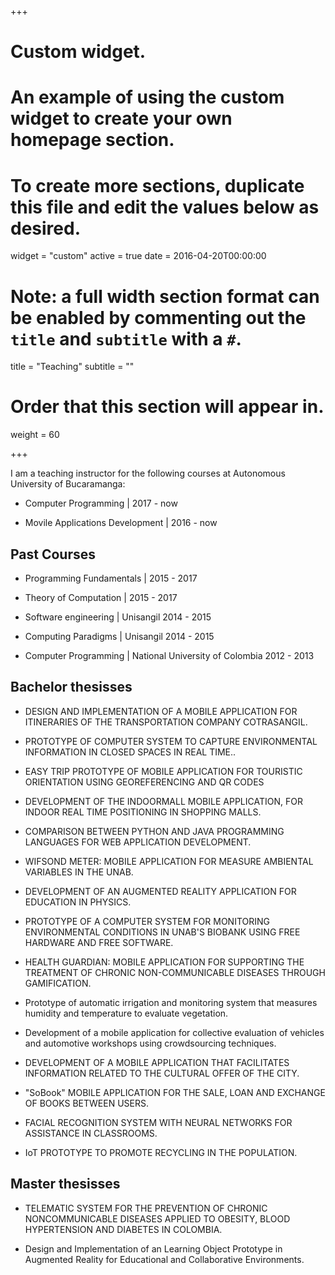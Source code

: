 +++
# Custom widget.
# An example of using the custom widget to create your own homepage section.
# To create more sections, duplicate this file and edit the values below as desired.
widget = "custom"
active = true
date = 2016-04-20T00:00:00

# Note: a full width section format can be enabled by commenting out the `title` and `subtitle` with a `#`.
title = "Teaching"
subtitle = ""

# Order that this section will appear in.
weight = 60

+++

I am a teaching instructor for the following courses at Autonomous University of Bucaramanga:

<ul class="ul-edu fa-ul">
  <li>
    <i class="fa-li fa fa-comments"></i>
    <div class="description">
      <p class="course">Computer Programming | 2017 - now</p>
    </div>
  </li>
  <li>
    <i class="fa-li fa fa-comments"></i>
    <div class="description">
      <p class="course">Movile Applications Development | 2016 - now</p>
    </div>
  </li>
  </ul>
  
  ## Past Courses
  
  <ul class="ul-edu fa-ul">
  <li>
    <i class="fa-li fa fa-comments"></i>
    <div class="description">
      <p class="course">Programming Fundamentals | 2015 - 2017</p>
    </div>
  </li> 
  <li>
    <i class="fa-li fa fa-comments"></i>
    <div class="description">
      <p class="course">Theory of Computation | 2015 - 2017</p>
    </div>
  </li>
  <li>
    <i class="fa-li fa fa-comments"></i>
    <div class="description">
      <p class="course">Software engineering | Unisangil 2014 - 2015</p>
    </div>
  </li>
  <li>
    <i class="fa-li fa fa-comments"></i>
    <div class="description">
      <p class="course">Computing Paradigms | Unisangil 2014 - 2015</p>
    </div>
  </li>
  <li>
    <i class="fa-li fa fa-comments"></i>
    <div class="description">
      <p class="course">Computer Programming | National University of Colombia 2012 - 2013</p>
    </div>
  </li>  
</ul>

## Bachelor thesisses

<ul class="ul-edu fa-ul">
  <li>
    <i class="fa-li fa fa-book"></i>
    <div class="description">
      <p class="course">DESIGN AND IMPLEMENTATION OF A MOBILE APPLICATION FOR ITINERARIES OF THE TRANSPORTATION COMPANY COTRASANGIL.</p>
    </div>
  </li>
  <li>
    <i class="fa-li fa fa-book"></i>
    <div class="description">
      <p class="course">PROTOTYPE OF COMPUTER SYSTEM TO CAPTURE ENVIRONMENTAL INFORMATION IN CLOSED SPACES IN REAL TIME..</p>
    </div>
  </li>
  <li>
    <i class="fa-li fa fa-book"></i>
    <div class="description">
      <p class="course">EASY TRIP PROTOTYPE OF MOBILE APPLICATION FOR TOURISTIC ORIENTATION USING GEOREFERENCING AND QR CODES</p>
    </div>
  </li>
  <li>
    <i class="fa-li fa fa-book"></i>
    <div class="description">
      <p class="course">DEVELOPMENT OF THE INDOORMALL MOBILE APPLICATION, FOR INDOOR REAL TIME POSITIONING IN SHOPPING MALLS.</p>
    </div>
  </li>
  <li>
    <i class="fa-li fa fa-book"></i>
    <div class="description">
      <p class="course">COMPARISON BETWEEN PYTHON AND JAVA PROGRAMMING LANGUAGES FOR WEB APPLICATION DEVELOPMENT.</p>
    </div>
  </li>
  <li>
    <i class="fa-li fa fa-book"></i>
    <div class="description">
      <p class="course">WIFSOND METER: MOBILE APPLICATION FOR MEASURE AMBIENTAL VARIABLES IN THE UNAB.</p>
    </div>
  </li>
  <li>
    <i class="fa-li fa fa-book"></i>
    <div class="description">
      <p class="course">DEVELOPMENT OF AN AUGMENTED REALITY APPLICATION FOR EDUCATION IN PHYSICS.</p>
    </div>
  </li>
  <li>
    <i class="fa-li fa fa-book"></i>
    <div class="description">
      <p class="course">PROTOTYPE OF A COMPUTER SYSTEM FOR MONITORING ENVIRONMENTAL CONDITIONS IN UNAB'S BIOBANK USING FREE HARDWARE AND FREE SOFTWARE.</p>
    </div>
  </li>
  <li>
    <i class="fa-li fa fa-book"></i>
    <div class="description">
      <p class="course">HEALTH GUARDIAN: MOBILE APPLICATION FOR SUPPORTING THE TREATMENT OF CHRONIC NON-COMMUNICABLE DISEASES THROUGH GAMIFICATION.</p>
    </div>
  </li>
  <li>
    <i class="fa-li fa fa-book"></i>
    <div class="description">
      <p class="course">Prototype of automatic irrigation and monitoring system that measures humidity and temperature to evaluate vegetation.</p>
    </div>
  </li>
  <li>
    <i class="fa-li fa fa-book"></i>
    <div class="description">
      <p class="course">Development of a mobile application for collective evaluation of vehicles and automotive workshops using crowdsourcing techniques.</p>
    </div>
  </li>
  <li>
    <i class="fa-li fa fa-book"></i>
    <div class="description">
      <p class="course">DEVELOPMENT OF A MOBILE APPLICATION THAT FACILITATES INFORMATION RELATED TO THE CULTURAL OFFER OF THE CITY.</p>
    </div>
  </li>
  <li>
    <i class="fa-li fa fa-book"></i>
    <div class="description">
      <p class="course">"SoBook" MOBILE APPLICATION FOR THE SALE, LOAN AND EXCHANGE OF BOOKS BETWEEN USERS.</p>
    </div>
  </li>
  <li>
    <i class="fa-li fa fa-book"></i>
    <div class="description">
      <p class="course">FACIAL RECOGNITION SYSTEM WITH NEURAL NETWORKS FOR ASSISTANCE IN CLASSROOMS.</p>
    </div>
  </li>
  <li>
    <i class="fa-li fa fa-book"></i>
    <div class="description">
      <p class="course">IoT PROTOTYPE TO PROMOTE RECYCLING IN THE POPULATION.</p>
    </div>
  </li>
</ul>


## Master thesisses

<ul class="ul-edu fa-ul">
  <li>
    <i class="fa-li fa fa-book"></i>
    <div class="description">
      <p class="course">TELEMATIC SYSTEM FOR THE PREVENTION OF CHRONIC NONCOMMUNICABLE DISEASES APPLIED TO OBESITY, BLOOD HYPERTENSION AND DIABETES IN COLOMBIA.</p>
    </div>
  </li>
  <li>
    <i class="fa-li fa fa-book"></i>
    <div class="description">
      <p class="course">Design and Implementation of an Learning Object Prototype in Augmented Reality for Educational and Collaborative Environments.</p>
    </div>
  </li>  
</ul>

